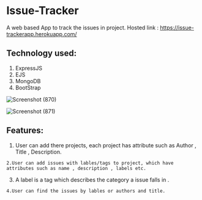 # Issue-Tracker

A web based App to track the issues in project.
Hosted link :  https://issue-trackerapp.herokuapp.com/


## Technology used:
   1. ExpressJS
   2. EJS
   3. MongoDB
   4. BootStrap
   
   
   ![Screenshot (870)](https://user-images.githubusercontent.com/53449205/176993104-917ecb99-69ab-41e0-b3f5-4b5d2c47ef5c.png)
   
   ![Screenshot (871)](https://user-images.githubusercontent.com/53449205/176993145-caca8a29-b94f-41cc-ba13-e1af1bd69ea3.png)
   

## Features:
   
   1. User can add there projects, each project has attribute such as Author , Title , Description.
   
    2.User can add issues with lables/tags to project, which have attributes such as name , description , labels etc.
   
   3. A label is a tag which describes the category a issue falls in .
   
    4.User can find the issues by lables or authors and title.
   
